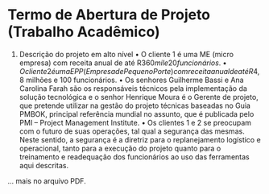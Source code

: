 # Termo de Abertura de Projeto (Trabalho Acadêmico)
1. Descrição do projeto em alto nível
• O cliente 1 é uma ME (micro empresa) com receita anual de até R$360 mil e 20 funcionários.
• O cliente 2 é uma EPP (Empresa de Pequeno Porte) com receita anual de até R$4,8 milhões e 100 funcionários.
• Os senhores Guilherme Bassi e Ana Carolina Farah são os responsáveis técnicos pela implementação da solução tecnológica e o senhor Henrique Moura é o Gerente de projeto, que pretende utilizar na gestão do projeto técnicas baseadas no Guia PMBOK, principal referência mundial no assunto, que é publicada pelo PMI – Project Management Institute.
• Os clientes 1 e 2 se preocupam com o futuro de suas operações, tal qual a segurança das mesmas. Neste sentido, a segurança é a diretriz para o replanejamento logístico e operacional, tanto para a execução do projeto quanto para o treinamento e readequação dos funcionários ao uso das ferramentas aqui descritas.


... mais no arquivo PDF.
